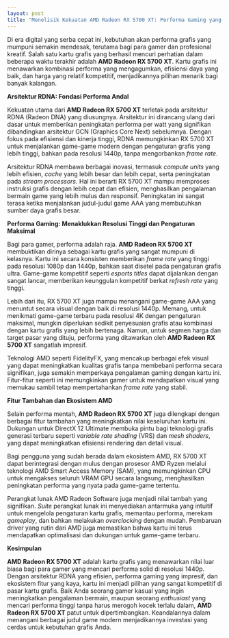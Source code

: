 ```yaml
---
layout: post
title: "Menelisik Kekuatan AMD Radeon RX 5700 XT: Performa Gaming yang Menawan"
---
```


Di era digital yang serba cepat ini, kebutuhan akan performa grafis yang mumpuni semakin mendesak, terutama bagi para gamer dan profesional kreatif. Salah satu kartu grafis yang berhasil mencuri perhatian dalam beberapa waktu terakhir adalah **AMD Radeon RX 5700 XT**. Kartu grafis ini menawarkan kombinasi performa yang mengagumkan, efisiensi daya yang baik, dan harga yang relatif kompetitif, menjadikannya pilihan menarik bagi banyak kalangan.

**Arsitektur RDNA: Fondasi Performa Andal**

Kekuatan utama dari **AMD Radeon RX 5700 XT** terletak pada arsitektur RDNA (Radeon DNA) yang diusungnya. Arsitektur ini dirancang ulang dari dasar untuk memberikan peningkatan performa per watt yang signifikan dibandingkan arsitektur GCN (Graphics Core Next) sebelumnya. Dengan fokus pada efisiensi dan kinerja tinggi, RDNA memungkinkan RX 5700 XT untuk menjalankan game-game modern dengan pengaturan grafis yang lebih tinggi, bahkan pada resolusi 1440p, tanpa mengorbankan *frame rate*.

Arsitektur RDNA membawa berbagai inovasi, termasuk *compute units* yang lebih efisien, *cache* yang lebih besar dan lebih cepat, serta peningkatan pada *stream processors*. Hal ini berarti RX 5700 XT mampu memproses instruksi grafis dengan lebih cepat dan efisien, menghasilkan pengalaman bermain game yang lebih mulus dan responsif. Peningkatan ini sangat terasa ketika menjalankan judul-judul game AAA yang membutuhkan sumber daya grafis besar.

**Performa Gaming: Menaklukkan Resolusi Tinggi dan Pengaturan Maksimal**

Bagi para gamer, performa adalah raja. **AMD Radeon RX 5700 XT** membuktikan dirinya sebagai kartu grafis yang sangat mumpuni di kelasnya. Kartu ini secara konsisten memberikan *frame rate* yang tinggi pada resolusi 1080p dan 1440p, bahkan saat disetel pada pengaturan grafis ultra. Game-game kompetitif seperti *esports titles* dapat dijalankan dengan sangat lancar, memberikan keunggulan kompetitif berkat *refresh rate* yang tinggi.

Lebih dari itu, RX 5700 XT juga mampu menangani game-game AAA yang menuntut secara visual dengan baik di resolusi 1440p. Memang, untuk menikmati game-game terbaru pada resolusi 4K dengan pengaturan maksimal, mungkin diperlukan sedikit penyesuaian grafis atau kombinasi dengan kartu grafis yang lebih bertenaga. Namun, untuk segmen harga dan target pasar yang dituju, performa yang ditawarkan oleh **AMD Radeon RX 5700 XT** sangatlah impresif.

Teknologi AMD seperti FidelityFX, yang mencakup berbagai efek visual yang dapat meningkatkan kualitas grafis tanpa membebani performa secara signifikan, juga semakin memperkaya pengalaman gaming dengan kartu ini. Fitur-fitur seperti ini memungkinkan gamer untuk mendapatkan visual yang memukau sambil tetap mempertahankan *frame rate* yang stabil.

**Fitur Tambahan dan Ekosistem AMD**

Selain performa mentah, **AMD Radeon RX 5700 XT** juga dilengkapi dengan berbagai fitur tambahan yang meningkatkan nilai keseluruhan kartu ini. Dukungan untuk DirectX 12 Ultimate membuka pintu bagi teknologi grafis generasi terbaru seperti *variable rate shading* (VRS) dan *mesh shaders*, yang dapat meningkatkan efisiensi rendering dan detail visual.

Bagi pengguna yang sudah berada dalam ekosistem AMD, RX 5700 XT dapat berintegrasi dengan mulus dengan prosesor AMD Ryzen melalui teknologi AMD Smart Access Memory (SAM), yang memungkinkan CPU untuk mengakses seluruh VRAM GPU secara langsung, menghasilkan peningkatan performa yang nyata pada game-game tertentu.

Perangkat lunak AMD Radeon Software juga menjadi nilai tambah yang signifikan. *Suite* perangkat lunak ini menyediakan antarmuka yang intuitif untuk mengelola pengaturan kartu grafis, memantau performa, merekam *gameplay*, dan bahkan melakukan *overclocking* dengan mudah. Pembaruan driver yang rutin dari AMD juga memastikan bahwa kartu ini terus mendapatkan optimalisasi dan dukungan untuk game-game terbaru.

**Kesimpulan**

**AMD Radeon RX 5700 XT** adalah kartu grafis yang menawarkan nilai luar biasa bagi para gamer yang mencari performa solid di resolusi 1440p. Dengan arsitektur RDNA yang efisien, performa gaming yang impresif, dan ekosistem fitur yang kaya, kartu ini menjadi pilihan yang sangat kompetitif di pasar kartu grafis. Baik Anda seorang gamer kasual yang ingin meningkatkan pengalaman bermain, maupun seorang *enthusiast* yang mencari performa tinggi tanpa harus merogoh kocek terlalu dalam, **AMD Radeon RX 5700 XT** patut untuk dipertimbangkan. Keandalannya dalam menangani berbagai judul game modern menjadikannya investasi yang cerdas untuk kebutuhan grafis Anda.
